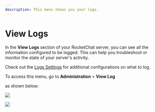 ```yaml
---
description: This menu shows you your logs.
---
```


# View Logs

In the **View Logs** section of your RocketChat server, you can see all the information configured to be logged. This can help you troubleshoot or monitor the state of your server's activity.

Check out the [Logs Settings](settings/logs.md) for additional configurations on what to log.

To access this menu, go to **Administration** > **View Log**

as shown below:

![](<../../../.gitbook/assets/2021-11-20\_23-29-48 (1) (1) (1) (1) (12) (10) (1) (24).png>)

![](../../../.gitbook/assets/2021-11-21\_01-58-36.png)
